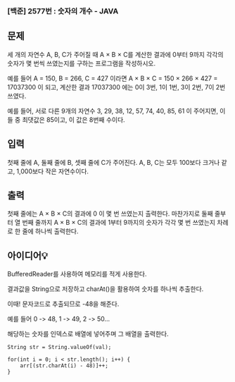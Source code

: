 ### [백준] 2577번 : 숫자의 개수 - JAVA


## 문제
세 개의 자연수 A, B, C가 주어질 때 A × B × C를 계산한 결과에 0부터 9까지 각각의 숫자가 몇 번씩 쓰였는지를 구하는 프로그램을 작성하시오.

예를 들어 A = 150, B = 266, C = 427 이라면 A × B × C = 150 × 266 × 427 = 17037300 이 되고, 계산한 결과 17037300 에는 0이 3번, 1이 1번, 3이 2번, 7이 2번 쓰였다.

예를 들어, 서로 다른 9개의 자연수
3, 29, 38, 12, 57, 74, 40, 85, 61
이 주어지면, 이들 중 최댓값은 85이고, 이 값은 8번째 수이다.

## 입력
첫째 줄에 A, 둘째 줄에 B, 셋째 줄에 C가 주어진다. A, B, C는 모두 100보다 크거나 같고, 1,000보다 작은 자연수이다.

## 출력
첫째 줄에는 A × B × C의 결과에 0 이 몇 번 쓰였는지 출력한다. 마찬가지로 둘째 줄부터 열 번째 줄까지 A × B × C의 결과에 1부터 9까지의 숫자가 각각 몇 번 쓰였는지 차례로 한 줄에 하나씩 출력한다.

## 아이디어💡
BufferedReader를 사용하여 메모리를 적게 사용한다.

결과값을 String으로 저장하고 charAt()을 활용하여 숫자를 하나씩 추출한다.

이때! 문자코드로 추출되므로 -48을 해준다.

예를 들어 0 -> 48, 1 -> 49, 2 -> 50...

해당하는 숫자를 인덱스로 배열에 넣어주며 그 배열을 출력한다.


```
String str = String.valueOf(val);
		
for(int i = 0; i < str.length(); i++) {
	arr[(str.charAt(i) - 48)]++;
}
```

